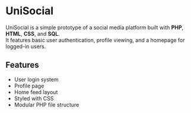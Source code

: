 # UniSocial

UniSocial is a simple prototype of a social media platform built with **PHP**, **HTML**, **CSS**, and **SQL**.  
It features basic user authentication, profile viewing, and a homepage for logged-in users.

## Features
-  User login system
-  Profile page
-  Home feed layout
-  Styled with CSS
-  Modular PHP file structure


